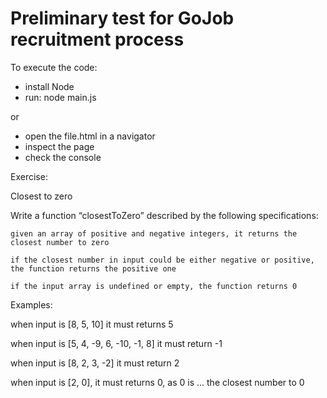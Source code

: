 # Preliminary test for GoJob recruitment process

To execute the code:

- install Node
- run: node main.js

or

- open the file.html in a navigator
- inspect the page
- check the console

Exercise:

Closest to zero

Write a function “closestToZero” described by the following specifications:

    given an array of positive and negative integers, it returns the closest number to zero

    if the closest number in input could be either negative or positive, the function returns the positive one

    if the input array is undefined or empty, the function returns 0

Examples:

when input is [8, 5, 10] it must returns 5

when input is [5, 4, -9, 6, -10, -1, 8] it must return -1

when input is [8, 2, 3, -2] it must return 2

when input is [2, 0], it must returns 0, as 0 is ... the closest number to 0